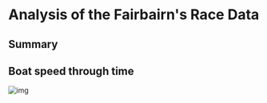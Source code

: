 # Analysis of the Fairbairn's Race Data

## Summary


## Boat speed through time

![img](https://github.com/th-holland/rowing-analysis/blob/main/fairbairns_output/speed-rate-time.png?raw=true)
